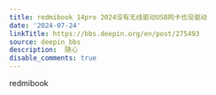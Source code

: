 ```yaml
---
title: redmibook 14pro 2024没有无线驱动USB网卡也没驱动
date: '2024-07-24'
linkTitle: https://bbs.deepin.org/en/post/275493
source: deepin_bbs
description:  随心 
disable_comments: true
---
```

redmibook 
